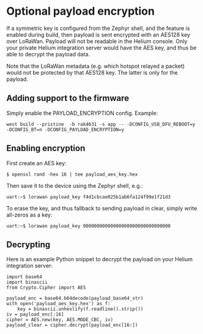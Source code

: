 # Optional payload encryption

If a symmetric key is configured from the Zephyr shell, and the feature is
enabled during build, then payload is sent encrypted with an AES128 key over
LoRaWan. Payload will not be readable in the Helium console. Only your
private Helium integration server would have the AES key, and thus be able
to decrypt the payload data.

Note that the LoRaWan metadata (e.g. which hotspot relayed a packet) would
not be protected by that AES128 key. The latter is only for the payload.

## Adding support to the firmware

Simply enable the PAYLOAD_ENCRYPTION config. Example:
```
west build --pristine  -b rak4631 -s app -- -DCONFIG_USB_DFU_REBOOT=y -DCONFIG_BT=n -DCONFIG_PAYLOAD_ENCRYPTION=y
```

## Enabling encryption

First create an AES key:
```
$ openssl rand -hex 16 | tee payload_aes_key.hex
```
Then save it to the device using the Zephyr shell, e.g.:
```
uart:~$ lorawan payload_key f4d1cbcae025b1ab6fa124f99e1f21d3
```

To erase the key, and thus fallback to sending payload in clear, simply
write all-zeros as a key:
```
uart:~$ lorawan payload_key 00000000000000000000000000000000
```

## Decrypting

Here is an example Python snippet to decrypt the payload on your Helium integration server:
```
import base64
import binascii
from Crypto.Cipher import AES

payload_enc = base64.b64decode(payload_base64_str)
with open('payload_aes_key.hex') as f:
    key = binascii.unhexlify(f.readline().strip())
iv = payload_enc[:16]
cipher = AES.new(key, AES.MODE_CBC, iv)
payload_clear = cipher.decrypt(payload_enc[16:])
```
